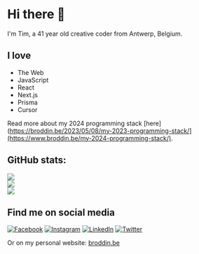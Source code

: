 # Hi there 👋
I'm Tim, a 41 year old creative coder from Antwerp, Belgium. 
## I love
- The Web
- JavaScript
- React
- Next.js
- Prisma
- Cursor

Read more about my 2024 programming stack [here](https://broddin.be/2023/05/08/my-2023-programming-stack/](https://www.broddin.be/my-2024-programming-stack/).


## GitHub stats:
![](https://github-readme-stats.vercel.app/api?username=timbroddin&theme=monokai&hide_border=false&include_all_commits=true&count_private=true)<br/>
![](https://github-readme-streak-stats.herokuapp.com/?user=timbroddin&theme=city_light&hide_border=false)<br/>
![](https://github-readme-stats.vercel.app/api/top-langs/?username=timbroddin&theme=city_light&hide_border=false&include_all_commits=true&count_private=true&layout=compact)

## Find me on social media
[![Facebook](https://img.shields.io/badge/Facebook-%231877F2.svg?logo=Facebook&logoColor=white)](https://facebook.com/timbroddin) [![Instagram](https://img.shields.io/badge/Instagram-%23E4405F.svg?logo=Instagram&logoColor=white)](https://instagram.com/timbroddin) [![LinkedIn](https://img.shields.io/badge/LinkedIn-%230077B5.svg?logo=linkedin&logoColor=white)](https://linkedin.com/in/timbroddin)  [![Twitter](https://img.shields.io/badge/Twitter-%231DA1F2.svg?logo=Twitter&logoColor=white)](https://twitter.com/timbroddin)

Or on my personal website: [broddin.be](https://broddin.be)
